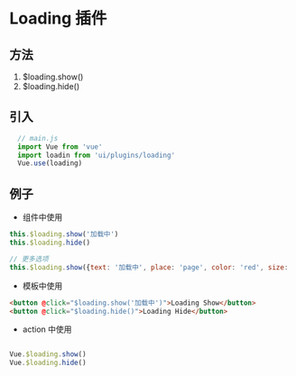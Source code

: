 # Loading 插件

## 方法

1. $loading.show()
2. $loading.hide()

## 引入

```Javascript
  // main.js
  import Vue from 'vue'
  import loadin from 'ui/plugins/loading'
  Vue.use(loading)
```

## 例子

- 组件中使用

```Javascript
this.$loading.show('加载中')
this.$loading.hide()

// 更多选项
this.$loading.show({text: '加载中', place: 'page', color: 'red', size: '24px'})
```

- 模板中使用

```html
<button @click="$loading.show('加载中')">Loading Show</button>
<button @click="$loading.hide()">Loading Hide</button>
```

- action 中使用

```Javascript

Vue.$loading.show()
Vue.$loading.hide()

```
